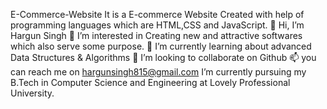 E-Commerce-Website
It is a E-commerce Website Created with help of programming languages which are HTML,CSS and JavaScript.
👋 Hi, I’m Hargun Singh
👀 I’m interested in Creating new and attractive softwares which also serve some purpose.
🌱 I’m currently learning about advanced Data Structures & Algorithms
💞️ I’m looking to collaborate on Github
📫 you can reach me on hargunsingh815@gmail.com
I’m currently pursuing my B.Tech in Computer Science and Engineering at Lovely Professional University.
